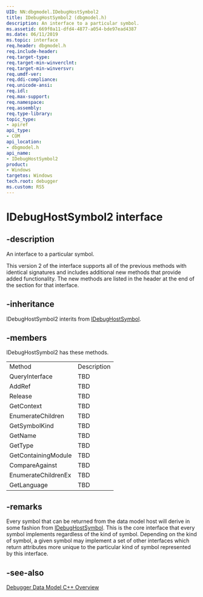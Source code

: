 ```yaml
---
UID: NN:dbgmodel.IDebugHostSymbol2
title: IDebugHostSymbol2 (dbgmodel.h)
description: An interface to a particular symbol.
ms.assetid: 669f0a11-dfd4-4877-a054-bde97ead4387
ms.date: 06/11/2019
ms.topic: interface
req.header: dbgmodel.h
req.include-header:
req.target-type:
req.target-min-winverclnt:
req.target-min-winversvr:
req.umdf-ver:
req.ddi-compliance:
req.unicode-ansi:
req.idl:
req.max-support:
req.namespace:
req.assembly:
req.type-library: 
topic_type: 
- apiref
api_type: 
- COM
api_location: 
- dbgmodel.h
api_name: 
- IDebugHostSymbol2
product:
- Windows
targetos: Windows
tech.root: debugger
ms.custom: RS5
---
```


# IDebugHostSymbol2 interface

## -description

An interface to a particular symbol.

This version 2 of the interface supports all of the previous methods with identical signatures and includes additional new methods that provide added functionality. The new methods are listed in the header at the end of the section for that interface.

## -inheritance
IDebugHostSymbol2 interits from [IDebugHostSymbol](nn-dbgmodel-idebughostsymbol.md). 
## -members

<p>IDebugHostSymbol2 has these methods.</p>
<table>
	<tr>
		<td>Method</td>
		<td>Description</td>
	</tr>
	<tr>
		<td>QueryInterface</td>
		<td>TBD</td>
	</tr>
	<tr>
		<td>AddRef</td>
		<td>TBD</td>
	</tr>
	<tr>
		<td>Release</td>
		<td>TBD</td>
	</tr>
	<tr>
		<td>GetContext</td>
		<td>TBD</td>
	</tr>
	<tr>
		<td>EnumerateChildren</td>
		<td>TBD</td>
	</tr>
	<tr>
		<td>GetSymbolKind</td>
		<td>TBD</td>
	</tr>
	<tr>
		<td>GetName</td>
		<td>TBD</td>
	</tr>
	<tr>
		<td>GetType</td>
		<td>TBD</td>
	</tr>
	<tr>
		<td>GetContainingModule</td>
		<td>TBD</td>
	</tr>
	<tr>
		<td>CompareAgainst</td>
		<td>TBD</td>
	</tr>
	<tr>
		<td>EnumerateChildrenEx</td>
		<td>TBD</td>
	</tr>
	<tr>
		<td>GetLanguage</td>
		<td>TBD</td>
	</tr>
</table>

## -remarks

Every symbol that can be returned from the data model host will derive in some fashion from [IDebugHostSymbol](nn-dbgmodel-idebughostsymbol.md). This is the core interface that every symbol implements regardless of the kind of symbol. Depending on the kind of symbol, a given symbol may implement a set of other interfaces which return attributes more unique to the particular kind of symbol represented by this interface.

## -see-also

[Debugger Data Model C++ Overview](https://docs.microsoft.com/windows-hardware/drivers/debugger/data-model-cpp-overview)
